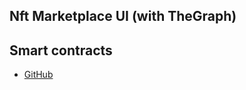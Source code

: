 ## Nft Marketplace UI (with TheGraph)

## Smart contracts 
- [GitHub](https://github.com/iamoperand/nft-marketplace)